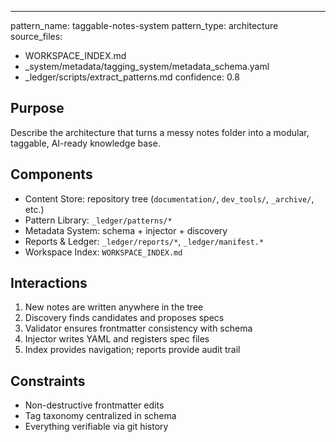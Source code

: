---
pattern_name: taggable-notes-system
pattern_type: architecture
source_files:
  - WORKSPACE_INDEX.md
  - _system/metadata/tagging_system/metadata_schema.yaml
  - _ledger/scripts/extract_patterns.md
confidence: 0.8

## Purpose
Describe the architecture that turns a messy notes folder into a modular, taggable, AI-ready knowledge base.

## Components
- Content Store: repository tree (`documentation/`, `dev_tools/`, `_archive/`, etc.)
- Pattern Library: `_ledger/patterns/*`
- Metadata System: schema + injector + discovery
- Reports & Ledger: `_ledger/reports/*`, `_ledger/manifest.*`
- Workspace Index: `WORKSPACE_INDEX.md`

## Interactions
1. New notes are written anywhere in the tree
2. Discovery finds candidates and proposes specs
3. Validator ensures frontmatter consistency with schema
4. Injector writes YAML and registers spec files
5. Index provides navigation; reports provide audit trail

## Constraints
- Non-destructive frontmatter edits
- Tag taxonomy centralized in schema
- Everything verifiable via git history


